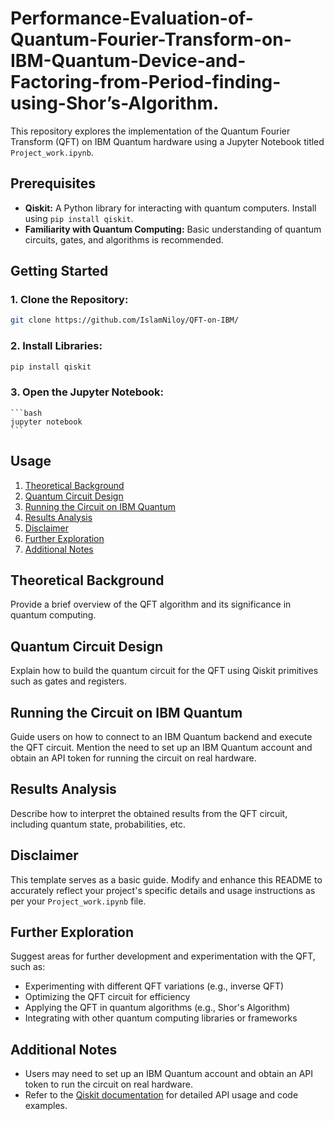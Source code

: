 # Performance-Evaluation-of-Quantum-Fourier-Transform-on-IBM-Quantum-Device-and-Factoring-from-Period-finding-using-Shor’s-Algorithm. 
This repository explores the implementation of the Quantum Fourier Transform (QFT) on IBM Quantum hardware using a Jupyter Notebook titled `Project_work.ipynb`.

## Prerequisites

- **Qiskit:** A Python library for interacting with quantum computers. Install using `pip install qiskit`.
- **Familiarity with Quantum Computing:** Basic understanding of quantum circuits, gates, and algorithms is recommended.

## Getting Started

### 1. Clone the Repository:
```bash
git clone https://github.com/IslamNiloy/QFT-on-IBM/
 ```
### 2. Install Libraries:
```bash
pip install qiskit
 ```
### 3. Open the Jupyter Notebook:
    ```bash
    jupyter notebook
    ```

## Usage

1. [Theoretical Background](#theoretical-background)
2. [Quantum Circuit Design](#quantum-circuit-design)
3. [Running the Circuit on IBM Quantum](#running-the-circuit-on-ibm-quantum)
4. [Results Analysis](#results-analysis)
5. [Disclaimer](#disclaimer)
6. [Further Exploration](#further-exploration)
7. [Additional Notes](#additional-notes)

## Theoretical Background

Provide a brief overview of the QFT algorithm and its significance in quantum computing.

## Quantum Circuit Design

Explain how to build the quantum circuit for the QFT using Qiskit primitives such as gates and registers.

## Running the Circuit on IBM Quantum

Guide users on how to connect to an IBM Quantum backend and execute the QFT circuit. Mention the need to set up an IBM Quantum account and obtain an API token for running the circuit on real hardware.

## Results Analysis

Describe how to interpret the obtained results from the QFT circuit, including quantum state, probabilities, etc.

## Disclaimer

This template serves as a basic guide. Modify and enhance this README to accurately reflect your project's specific details and usage instructions as per your `Project_work.ipynb` file.

## Further Exploration

Suggest areas for further development and experimentation with the QFT, such as:
- Experimenting with different QFT variations (e.g., inverse QFT)
- Optimizing the QFT circuit for efficiency
- Applying the QFT in quantum algorithms (e.g., Shor's Algorithm)
- Integrating with other quantum computing libraries or frameworks

## Additional Notes

- Users may need to set up an IBM Quantum account and obtain an API token to run the circuit on real hardware.
- Refer to the [Qiskit documentation](https://www.ibm.com/quantum/qiskit) for detailed API usage and code examples.
